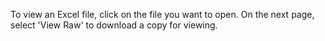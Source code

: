 To view an Excel file, click on the file you want to open. On the next page, select 'View Raw' to download a copy for viewing.
